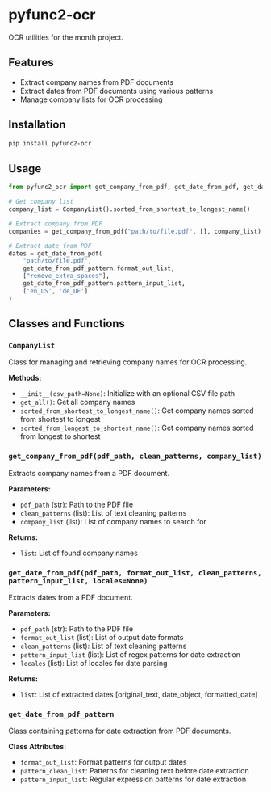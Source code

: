 # pyfunc2-ocr

OCR utilities for the month project.

## Features

- Extract company names from PDF documents
- Extract dates from PDF documents using various patterns
- Manage company lists for OCR processing

## Installation

```bash
pip install pyfunc2-ocr
```

## Usage

```python
from pyfunc2_ocr import get_company_from_pdf, get_date_from_pdf, get_date_from_pdf_pattern, CompanyList

# Get company list
company_list = CompanyList().sorted_from_shortest_to_longest_name()

# Extract company from PDF
companies = get_company_from_pdf("path/to/file.pdf", [], company_list)

# Extract date from PDF
dates = get_date_from_pdf(
    "path/to/file.pdf",
    get_date_from_pdf_pattern.format_out_list,
    ["remove_extra_spaces"],
    get_date_from_pdf_pattern.pattern_input_list,
    ['en_US', 'de_DE']
)
```

## Classes and Functions

### `CompanyList`

Class for managing and retrieving company names for OCR processing.

**Methods:**
- `__init__(csv_path=None)`: Initialize with an optional CSV file path
- `get_all()`: Get all company names
- `sorted_from_shortest_to_longest_name()`: Get company names sorted from shortest to longest
- `sorted_from_longest_to_shortest_name()`: Get company names sorted from longest to shortest

### `get_company_from_pdf(pdf_path, clean_patterns, company_list)`

Extracts company names from a PDF document.

**Parameters:**
- `pdf_path` (str): Path to the PDF file
- `clean_patterns` (list): List of text cleaning patterns
- `company_list` (list): List of company names to search for

**Returns:**
- `list`: List of found company names

### `get_date_from_pdf(pdf_path, format_out_list, clean_patterns, pattern_input_list, locales=None)`

Extracts dates from a PDF document.

**Parameters:**
- `pdf_path` (str): Path to the PDF file
- `format_out_list` (list): List of output date formats
- `clean_patterns` (list): List of text cleaning patterns
- `pattern_input_list` (list): List of regex patterns for date extraction
- `locales` (list): List of locales for date parsing

**Returns:**
- `list`: List of extracted dates [original_text, date_object, formatted_date]

### `get_date_from_pdf_pattern`

Class containing patterns for date extraction from PDF documents.

**Class Attributes:**
- `format_out_list`: Format patterns for output dates
- `pattern_clean_list`: Patterns for cleaning text before date extraction
- `pattern_input_list`: Regular expression patterns for date extraction
